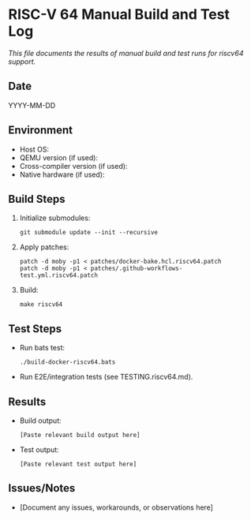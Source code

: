 # RISC-V 64 Manual Build and Test Log

_This file documents the results of manual build and test runs for riscv64 support._

## Date

YYYY-MM-DD

## Environment

- Host OS:
- QEMU version (if used):
- Cross-compiler version (if used):
- Native hardware (if used):

## Build Steps

1. Initialize submodules:
   ```
   git submodule update --init --recursive
   ```
2. Apply patches:
   ```
   patch -d moby -p1 < patches/docker-bake.hcl.riscv64.patch
   patch -d moby -p1 < patches/.github-workflows-test.yml.riscv64.patch
   ```
3. Build:
   ```
   make riscv64
   ```

## Test Steps

- Run bats test:
  ```
  ./build-docker-riscv64.bats
  ```
- Run E2E/integration tests (see TESTING.riscv64.md).

## Results

- Build output:
  ```
  [Paste relevant build output here]
  ```
- Test output:
  ```
  [Paste relevant test output here]
  ```

## Issues/Notes

- [Document any issues, workarounds, or observations here]
